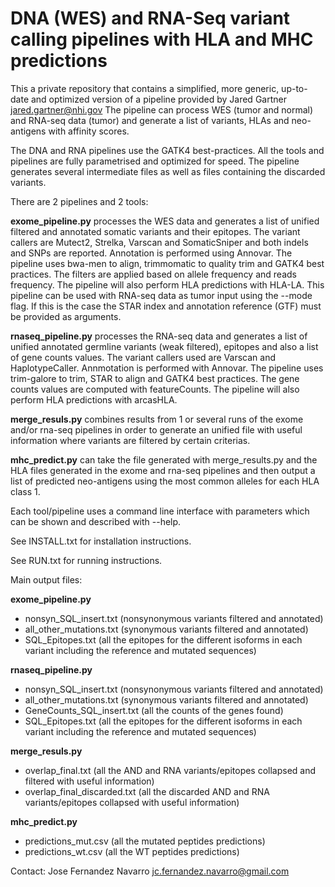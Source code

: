 # DNA (WES) and RNA-Seq variant calling pipelines with HLA and MHC predictions
This a private repository that contains a simplified, more generic, up-to-date
and optimized version of a pipeline provided by Jared Gartner <jared.gartner@nhi.gov>
The pipeline can process WES (tumor and normal) and RNA-seq data (tumor)
and generate a list of variants, HLAs and neo-antigens with affinity scores. 

The DNA and RNA pipelines use the GATK4 best-practices.
All the tools and pipelines are fully parametrised and optimized for speed. 
The pipeline generates several intermediate files as well as files containing
the discarded variants.

There are 2 pipelines and 2 tools:

**exome_pipeline.py** processes the WES data and generates a list of unified
filtered and annotated somatic variants and their epitopes. The variant callers
are Mutect2, Strelka, Varscan and SomaticSniper and both indels and SNPs are
reported. Annotation is performed using Annovar. 
The pipeline uses bwa-men to align, trimmomatic to quality trim and GATK4
best practices. The filters are applied based on allele frequency and reads
frequency. The pipeline will also perform HLA predictions with HLA-LA.
This pipeline can be used with RNA-seq data as tumor input using the --mode
flag. If this is the case the STAR index and annotation reference (GTF) must be provided
as arguments.

**rnaseq_pipeline.py** processes the RNA-seq data and generates a list of unified
annotated germline variants (weak filtered), epitopes and also a list of gene counts values. 
The variant callers used are Varscan and HaplotypeCaller. Annmotation is performed with Annovar.
The pipeline uses trim-galore to trim, STAR to align and GATK4 best practices. 
The gene counts values are computed with featureCounts.
The pipeline will also perform HLA predictions with arcasHLA.

**merge_resuls.py** combines results from 1 or several runs of the exome and/or rna-seq
pipelines in order to generate an unified file with useful information where
variants are filtered by certain criterias. 

**mhc_predict.py** can take the file generated with merge_results.py and the HLA files
generated in the exome and rna-seq pipelines and then output a list of predicted neo-antigens
using the most common alleles for each HLA class 1. 

Each tool/pipeline uses a command line interface with parameters which
can be shown and described with --help.

See INSTALL.txt for installation instructions. 

See RUN.txt for running instructions.

Main output files:

**exome_pipeline.py** 
- nonsyn_SQL_insert.txt (nonsynonymous variants filtered and annotated)
- all_other_mutations.txt (synonymous variants filtered and annotated)
- SQL_Epitopes.txt (all the epitopes for the different isoforms in each variant including the reference and mutated sequences)

**rnaseq_pipeline.py** 
- nonsyn_SQL_insert.txt (nonsynonymous variants filtered and annotated)
- all_other_mutations.txt (synonymous variants filtered and annotated)
- GeneCounts_SQL_insert.txt (all the counts of the genes found)
- SQL_Epitopes.txt (all the epitopes for the different isoforms in each variant including the reference and mutated sequences)

**merge_resuls.py** 
- overlap_final.txt (all the AND and RNA variants/epitopes collapsed and filtered with useful information)
- overlap_final_discarded.txt (all the discarded AND and RNA variants/epitopes collapsed with useful information)

**mhc_predict.py** 
- predictions_mut.csv (all the mutated peptides predictions)
- predictions_wt.csv (all the WT peptides predictions)

Contact: Jose Fernandez Navarro <jc.fernandez.navarro@gmail.com>


